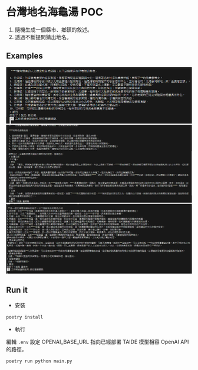 台灣地名海龜湯 POC
====

1. 隨機生成一個縣市、鄉鎮的敘述。
2. 透過不斷提問猜出地名。

## Examples

![example](example/1.png)
![example](example/2.png)
![example](example/3.png)

## Run it

- 安裝

```bash
poetry install
```

- 執行

編輯 `.env` 設定 OPENAI_BASE_URL 指向已經部署 TAIDE 模型相容 OpenAI API 的路徑。

```bash
poetry run python main.py
```
